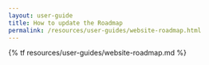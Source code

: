 ```yaml
---
layout: user-guide
title: How to update the Roadmap
permalink: /resources/user-guides/website-roadmap.html
---
```

{% tf resources/user-guides/website-roadmap.md %}